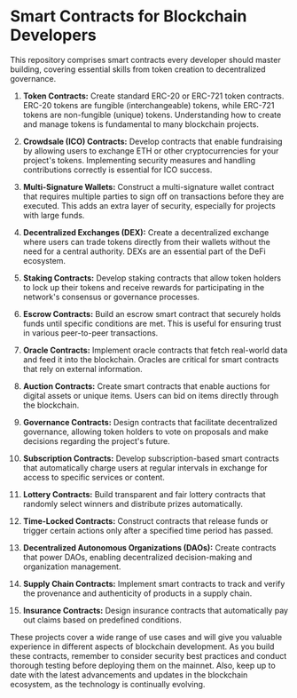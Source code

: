 # Smart Contracts for Blockchain Developers

This repository comprises smart contracts every developer should master building, covering essential skills from token creation to decentralized governance.

1. **Token Contracts:** Create standard ERC-20 or ERC-721 token contracts. ERC-20 tokens are fungible (interchangeable) tokens, while ERC-721 tokens are non-fungible (unique) tokens. Understanding how to create and manage tokens is fundamental to many blockchain projects.

2. **Crowdsale (ICO) Contracts:** Develop contracts that enable fundraising by allowing users to exchange ETH or other cryptocurrencies for your project's tokens. Implementing security measures and handling contributions correctly is essential for ICO success.

3. **Multi-Signature Wallets:** Construct a multi-signature wallet contract that requires multiple parties to sign off on transactions before they are executed. This adds an extra layer of security, especially for projects with large funds.

4. **Decentralized Exchanges (DEX):** Create a decentralized exchange where users can trade tokens directly from their wallets without the need for a central authority. DEXs are an essential part of the DeFi ecosystem.

5. **Staking Contracts:** Develop staking contracts that allow token holders to lock up their tokens and receive rewards for participating in the network's consensus or governance processes.

6. **Escrow Contracts:** Build an escrow smart contract that securely holds funds until specific conditions are met. This is useful for ensuring trust in various peer-to-peer transactions.

7. **Oracle Contracts:** Implement oracle contracts that fetch real-world data and feed it into the blockchain. Oracles are critical for smart contracts that rely on external information.

8. **Auction Contracts:** Create smart contracts that enable auctions for digital assets or unique items. Users can bid on items directly through the blockchain.

9. **Governance Contracts:** Design contracts that facilitate decentralized governance, allowing token holders to vote on proposals and make decisions regarding the project's future.

10. **Subscription Contracts:** Develop subscription-based smart contracts that automatically charge users at regular intervals in exchange for access to specific services or content.

11. **Lottery Contracts:** Build transparent and fair lottery contracts that randomly select winners and distribute prizes automatically.

12. **Time-Locked Contracts:** Construct contracts that release funds or trigger certain actions only after a specified time period has passed.

13. **Decentralized Autonomous Organizations (DAOs):** Create contracts that power DAOs, enabling decentralized decision-making and organization management.

14. **Supply Chain Contracts:** Implement smart contracts to track and verify the provenance and authenticity of products in a supply chain.

15. **Insurance Contracts:** Design insurance contracts that automatically pay out claims based on predefined conditions.

These projects cover a wide range of use cases and will give you valuable experience in different aspects of blockchain development. As you build these contracts, remember to consider security best practices and conduct thorough testing before deploying them on the mainnet. Also, keep up to date with the latest advancements and updates in the blockchain ecosystem, as the technology is continually evolving.
